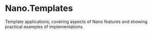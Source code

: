 # Nano.Templates
Template applications, covering aspects of Nano features and showing practical examples of implementations.

